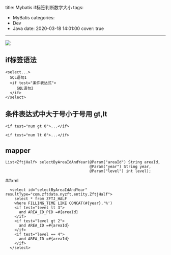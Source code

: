 title: Mybatis if标签判断数字大小
tags:
  - MyBatis
categories:
  - Dev
  - Java
date: 2020-03-18 14:01:00
cover: true

---

![](https://cdn.jsdelivr.net/gh/coder-lida/CDN/img/mybatis.png)
<!-- more -->
## if标签语法
```
<select...>
  SQL语句1
  <if test="条件表达式">
     SQL语句2
  </if>
</select>
```

## 条件表达式中大于号小于号用 gt,lt
```
<if test="num gt 0">...</if>

<if test="num lt 0">...</if>
```

## mapper
```
List<ZftjHalf> selectByAreaIdAndYear(@Param("areaId") String areaId,
                                     @Param("year") String year,
                                     @Param("level") int level);
```

##xml
```
  <select id="selectByAreaIdAndYear" resultType="com.zftdata.nyzft.entity.ZftjHalf">
    select * from ZFTJ_HALF
    where FILLING_TIME LIKE CONCAT(#{year},'%')
    <if test="level lt 3">
      and AREA_ID_PID =#{areaId}
    </if>
    <if test="level gt 2">
      and AREA_ID =#{areaId}
    </if>
    <if test="level == 4">
      and AREA_ID =#{areaId}
    </if>
  </select>
```